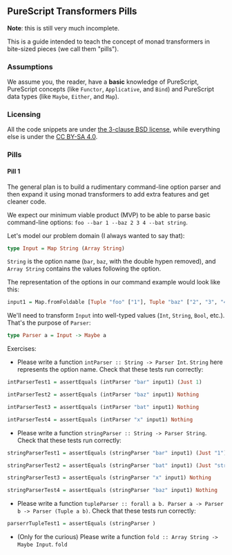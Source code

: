 ## PureScript Transformers Pills

**Note**: this is still very much incomplete.

This is a guide intended to teach the concept of monad transformers in bite-sized pieces (we call them "pills").

### Assumptions

We assume you, the reader, have a **basic** knowledge of PureScript, PureScript concepts (like `Functor`, `Applicative`, and `Bind`) and PureScript data types (like `Maybe`, `Either`, and `Map`).

### Licensing

All the code snippets are under [the 3-clause BSD license](https://opensource.org/licenses/BSD-3-Clause), while everything else is under the [CC BY-SA 4.0](https://creativecommons.org/licenses/by-sa/4.0/).

### Pills

<!-- TODO: move pills to their own files -->

#### Pill 1

The general plan is to build a rudimentary command-line option parser and then expand it using monad transformers to add extra features and get cleaner code.

We expect our minimum viable product (MVP) to be able to parse basic command-line options: `foo --bar 1 --baz 2 3 4 --bat string`.

Let's model our problem domain (I always wanted to say that):

```purescript
type Input = Map String (Array String)
```

`String` is the option name (`bar`, `baz`, with the double hypen removed), and `Array String` contains the values following the option.

The representation of the options in our command example would look like this:

```purescript
input1 = Map.fromFoldable [Tuple "foo" ["1"], Tuple "baz" ["2", "3", "4"], Tuple "bat" ["string"]]
```

We'll need to transform `Input` into well-typed values (`Int`, `String`, `Bool`, etc.). That's the purpose of `Parser`:

```purescript
type Parser a = Input -> Maybe a
```

Exercises:

- Please write a function `intParser :: String -> Parser Int`. `String` here represents the option name. Check that these tests run correctly:

```purescript
intParserTest1 = assertEquals (intParser "bar" input1) (Just 1)

intParserTest2 = assertEquals (intParser "baz" input1) Nothing

intParserTest3 = assertEquals (intParser "bat" input1) Nothing

intParserTest4 = assertEquals (intParser "x" input1) Nothing
```

- Please write a function `stringParser :: String -> Parser String`. Check that these tests run correctly:

```purescript
stringParserTest1 = assertEquals (stringParser "bar" input1) (Just "1")

stringParserTest2 = assertEquals (stringParser "bat" input1) (Just "string")

stringParserTest3 = assertEquals (stringParser "x" input1) Nothing

stringParserTest4 = assertEquals (stringParser "baz" input1) Nothing
```

- Please write a function `tupleParser :: forall a b. Parser a -> Parser b -> Parser (Tuple a b)`. Check that these tests run correctly:
```purescript
parserrTupleTest1 = assertEquals (stringParser )
```


- (Only for the curious) Please write a function `fold :: Array String -> Maybe Input`. `fold`
